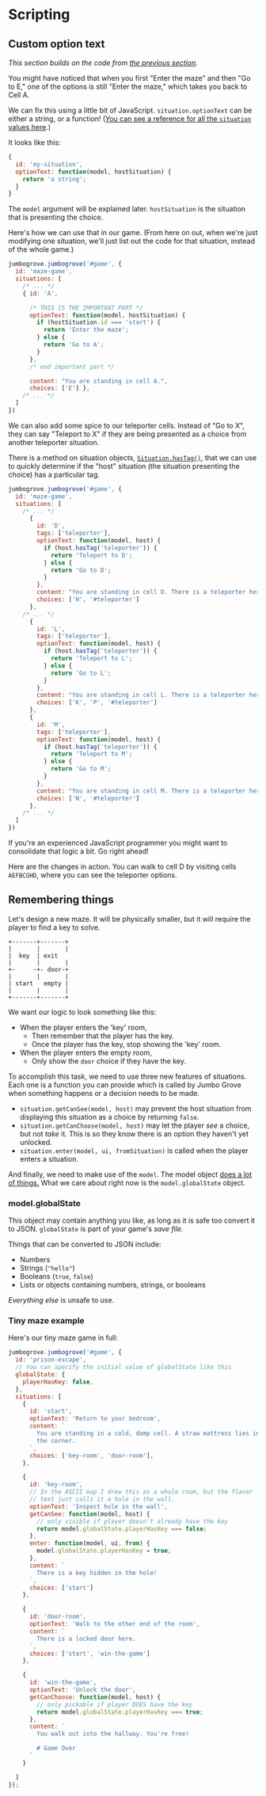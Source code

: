 # Scripting

## Custom option text

*This section builds on the code from [the previous section](tutorial_basics.html).*

You might have noticed that when you first "Enter the maze" and then
"Go to E," one of the options is still "Enter the maze," which takes you
back to Cell A.

We can fix this using a little bit of JavaScript. `situation.optionText` can be either
a string, or a function! ([You can see a reference for all the `situation` values
here](../class/src/jg/situation.js~Situation.html).)

It looks like this:

```js
{
  id: 'my-situation',
  optionText: function(model, hostSituation) {
    return 'a string';
  }
}
```

The `model` argument will be explained later. `hostSituation` is the
situation that is presenting the choice.

Here's how we can use that in our game.
(From here on out, when we're just modifying one situation, we'll just list out
the code for that situation, instead of the whole game.)

```js
jumbogrove.jumbogrove('#game', {
  id: 'maze-game',
  situations: [
    /* ... */
    { id: 'A',

      /* THIS IS THE IMPORTANT PART */
      optionText: function(model, hostSituation) {
        if (hostSituation.id === 'start') {
          return 'Enter the maze';
        } else {
          return 'Go to A';
        }
      },
      /* end important part */

      content: "You are standing in cell A.",
      choices: ['E'] },
    /* ... */
  ]
})
```

We can also add some spice to our teleporter cells. Instead of "Go to X", they
can say "Teleport to X" if they are being presented as a choice from another
teleporter situation.

There is a method on situation objects,
[`Situation.hasTag()`](../class/src/jg/situation.js~Situation.html#instance-method-hasTag),
that we can use to quickly determine if the "host" situation (the situation presenting
the choice) has a particular tag.

```js
jumbogrove.jumbogrove('#game', {
  id: 'maze-game',
  situations: [
    /* ... */
      {
        id: 'D',
        tags: ['teleporter'],
        optionText: function(model, host) {
          if (host.hasTag('teleporter')) {
            return 'Teleport to D';
          } else {
            return 'Go to D';
          }
        },
        content: "You are standing in cell D. There is a teleporter here.",
        choices: ['H', '#teleporter']
      },
    /* ... */
      {
        id: 'L',
        tags: ['teleporter'],
        optionText: function(model, host) {
          if (host.hasTag('teleporter')) {
            return 'Teleport to L';
          } else {
            return 'Go to L';
          }
        },
        content: "You are standing in cell L. There is a teleporter here.",
        choices: ['K', 'P', '#teleporter']
      },
      {
        id: 'M',
        tags: ['teleporter'],
        optionText: function(model, host) {
          if (host.hasTag('teleporter')) {
            return 'Teleport to M';
          } else {
            return 'Go to M';
          }
        },
        content: "You are standing in cell M. There is a teleporter here.",
        choices: ['N', '#teleporter']
      },
    /* ... */
  ]
})
```

If you're an experienced JavaScript programmer you might want to consolidate that
logic a bit. Go right ahead!

Here are the changes in action. You can walk to cell D by visiting cells
`AEFBCGHD`, where you can see the teleporter options.

<div id="maze-4" class="jg-headless"></div>

## Remembering things

Let's design a new maze. It will be physically smaller, but it will require
the player to find a key to solve.

```
+-------+-------+
|       |       |
|  key  | exit   
|       |       |
+-     -+- door-+
|       |       |
| start   empty |
|       |       |
+-------+-------+
```

We want our logic to look something like this:

* When the player enters the 'key' room,
  * Then remember that the player has the key.
  * Once the player has the key, stop showing the 'key' room.
* When the player enters the empty room,
  * Only show the `door` choice if they have the key.

To accomplish this task, we need to use three new features of situations.
Each one is a function you can provide which is called by Jumbo Grove
when something happens or a decision needs to be made.

* `situation.getCanSee(model, host)` may prevent the host situation from displaying
  this situation as a choice by returning `false`.
* `situation.getCanChoose(model, host)` may let the player *see* a choice,
  but not *take* it. This is so they know there is an option they haven't
  yet unlocked.
* `situation.enter(model, ui, fromSituation)` is called when the player
  enters a situation.

And finally, we need to make use of the `model`. The model object
[does a lot of things.](../class/src/jg/model.js~model.html)
What we care about right now is the `model.globalState` object.

### model.globalState

This object may contain anything you like, as long as it is safe too
convert it to JSON. `globalState` is part of your game's *save file*.

Things that can be converted to JSON include:

* Numbers
* Strings (`"hello"`)
* Booleans (`true`, `false`)
* Lists or objects containing numbers, strings, or booleans

*Everything else* is unsafe to use.

### Tiny maze example

Here's our tiny maze game in full:

```js
jumbogrove.jumbogrove('#game', {
  id: 'prison-escape',
  // You can specify the initial value of globalState like this
  globalState: {
    playerHasKey: false,
  },
  situations: [
    {
      id: 'start',
      optionText: 'Return to your bedroom',
      content: `
        You are standing in a cold, damp cell. A straw mattress lies in
        the corner.
      `,
      choices: ['key-room', 'door-room'],
    },

    {
      id: 'key-room',
      // In the ASCII map I drew this as a whole room, but the flavor
      // text just calls it a hole in the wall.
      optionText: 'Inspect hole in the wall',
      getCanSee: function(model, host) {
        // only visible if player doesn't already have the key
        return model.globalState.playerHasKey === false;
      },
      enter: function(model, ui, from) {
        model.globalState.playerHasKey = true;
      },
      content: `
        There is a key hidden in the hole!
      `,
      choices: ['start']
    },

    {
      id: 'door-room',
      optionText: 'Walk to the other end of the room',
      content: `
        There is a locked door here.
      `,
      choices: ['start', 'win-the-game']
    },

    {
      id: 'win-the-game',
      optionText: 'Unlock the door',
      getCanChoose: function(model, host) {
        // only pickable if player DOES have the key
        return model.globalState.playerHasKey === true;
      },
      content: `
        You walk out into the hallway. You're free!

        # Game Over
      `
    }

  ]
});
```

<div id="prison-escape" class="jg-headless"></div>